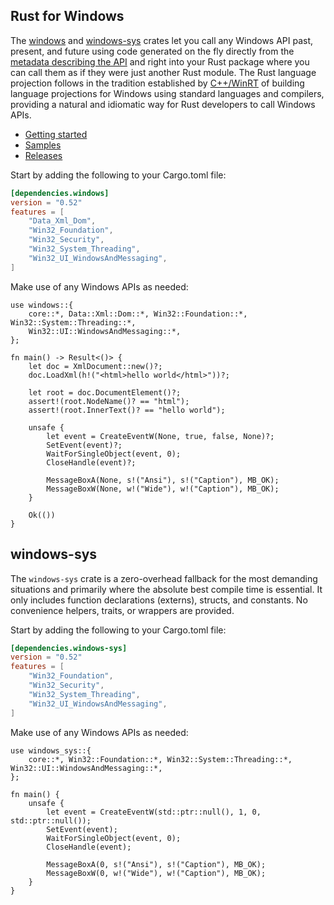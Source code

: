 ## Rust for Windows

The [windows](https://crates.io/crates/windows) and [windows-sys](https://crates.io/crates/windows-sys) crates let you call any Windows API past, present, and future using code generated on the fly directly from the [metadata describing the API](https://github.com/microsoft/windows-rs/tree/master/crates/libs/bindgen/default) and right into your Rust package where you can call them as if they were just another Rust module. The Rust language projection follows in the tradition established by [C++/WinRT](https://github.com/microsoft/cppwinrt) of building language projections for Windows using standard languages and compilers, providing a natural and idiomatic way for Rust developers to call Windows APIs.

* [Getting started](https://kennykerr.ca/rust-getting-started/)
* [Samples](https://github.com/microsoft/windows-rs/tree/0.52.0/crates/samples) <!-- link to samples for upcoming release -->
* [Releases](https://github.com/microsoft/windows-rs/releases)

Start by adding the following to your Cargo.toml file:

```toml
[dependencies.windows]
version = "0.52"
features = [
    "Data_Xml_Dom",
    "Win32_Foundation",
    "Win32_Security",
    "Win32_System_Threading",
    "Win32_UI_WindowsAndMessaging",
]
```

Make use of any Windows APIs as needed:

```rust,no_run
use windows::{
    core::*, Data::Xml::Dom::*, Win32::Foundation::*, Win32::System::Threading::*,
    Win32::UI::WindowsAndMessaging::*,
};

fn main() -> Result<()> {
    let doc = XmlDocument::new()?;
    doc.LoadXml(h!("<html>hello world</html>"))?;

    let root = doc.DocumentElement()?;
    assert!(root.NodeName()? == "html");
    assert!(root.InnerText()? == "hello world");

    unsafe {
        let event = CreateEventW(None, true, false, None)?;
        SetEvent(event)?;
        WaitForSingleObject(event, 0);
        CloseHandle(event)?;

        MessageBoxA(None, s!("Ansi"), s!("Caption"), MB_OK);
        MessageBoxW(None, w!("Wide"), w!("Caption"), MB_OK);
    }

    Ok(())
}
```

## windows-sys

The `windows-sys` crate is a zero-overhead fallback for the most demanding situations and primarily where the absolute best compile time is essential. It only includes function declarations (externs), structs, and constants. No convenience helpers, traits, or wrappers are provided.

Start by adding the following to your Cargo.toml file:

```toml
[dependencies.windows-sys]
version = "0.52"
features = [
    "Win32_Foundation",
    "Win32_Security",
    "Win32_System_Threading",
    "Win32_UI_WindowsAndMessaging",
]
```

Make use of any Windows APIs as needed:

```rust,no_run
use windows_sys::{
    core::*, Win32::Foundation::*, Win32::System::Threading::*, Win32::UI::WindowsAndMessaging::*,
};

fn main() {
    unsafe {
        let event = CreateEventW(std::ptr::null(), 1, 0, std::ptr::null());
        SetEvent(event);
        WaitForSingleObject(event, 0);
        CloseHandle(event);

        MessageBoxA(0, s!("Ansi"), s!("Caption"), MB_OK);
        MessageBoxW(0, w!("Wide"), w!("Caption"), MB_OK);
    }
}
```
